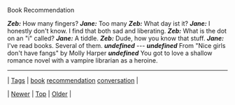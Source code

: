 <!--
title: Book Recommendation
date: 2020-06-28T15:27:00.240Z
tags: book, recommendation, conversation
-->


Book Recommendation

***Zeb:*** How many fingers? ***Jane:*** Too many ***Zeb:*** What day ist it? ***Jane:*** I honestly don't know. I find that both sad and liberating. ***Zeb:*** What is the dot on an "i" called? ***Jane:*** A tiddle. ***Zeb:*** Dude, how you know that stuff. ***Jane:*** I've read books. Several of them. ***undefined*** --- ***undefined*** From "Nice girls don't have fangs" by Molly Harper ***undefined*** You got to love a shallow romance novel with a vampire librarian as a heroine.

<!--BOTTOM-POST-NAVIGATION-->
---

| [Tags](tags.md) | [book](tag-book.md) [recommendation](tag-recommendation.md) [conversation](tag-conversation.md) |

| [Newer](72709130523.md) | [Top](index.md) | [Older](72756242862.md) |